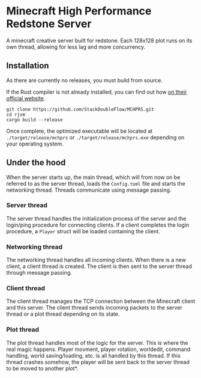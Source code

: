 # Minecraft High Performance Redstone Server

A minecraft creative server built for redstone. Each 128x128 plot runs on its own thread, allowing for less lag and more concurrency.

## Installation

As there are currently no releases, you must build from source.

If the Rust compiler is not already installed, you can find out how [on their official website](https://www.rust-lang.org/tools/install).

```shell
git clone https://github.com/StackDoubleFlow/MCHPRS.git
cd rjvm
cargo build --release
```

Once complete, the optimized executable will be located at `./target/release/mchprs` or `./target/release/mchprs.exe` depending on your operating system.

## Under the hood

When the server starts up, the main thread, which will from now on be referred to as the server thread, loads the `Config.toml` file and starts the networking thread. Threads communicate using message passing.

### Server thread

The server thread handles the initialization process of the server and the login/ping procedure for connecting clients. If a client completes the login procedure, a `Player` struct will be loaded containing the client.

### Networking thread

The networking thread handles all incoming clients. When there is a new client, a client thread is created. The client is then sent to the server thread through message passing.

### Client thread

The client thread manages the TCP connection between the Minecraft client and this server. The client thread sends incoming packets to the server thread or a plot thread depending on its state.

### Plot thread

The plot thread handles most of the logic for the server. This is where the real magic happens. Player movment, player rotation, worldedit, command handling, world saving/loading, etc. is all handled by this thread. If this thread crashes somehow, the player will be sent back to the server thread to be moved to another plot*.
